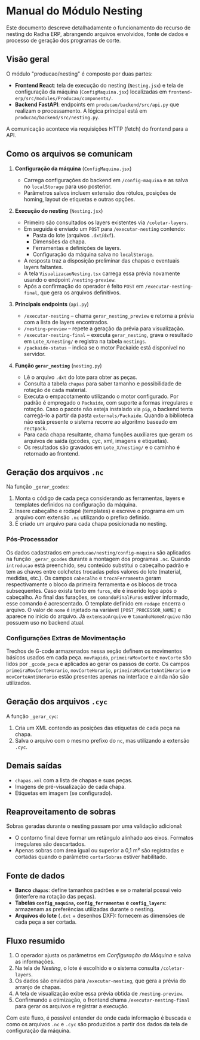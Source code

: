 # Manual do Módulo Nesting

Este documento descreve detalhadamente o funcionamento do recurso de nesting do Radha ERP, abrangendo arquivos envolvidos, fonte de dados e processo de geração dos programas de corte.

## Visão geral
O módulo "producao/nesting" é composto por duas partes:

- **Frontend React**: tela de execução do nesting (`Nesting.jsx`) e tela de configuração da máquina (`ConfigMaquina.jsx`) localizadas em `frontend-erp/src/modules/Producao/components/`.
- **Backend FastAPI**: endpoints em `producao/backend/src/api.py` que realizam o processamento. A lógica principal está em `producao/backend/src/nesting.py`.

A comunicação acontece via requisições HTTP (fetch) do frontend para a API.

## Como os arquivos se comunicam
1. **Configuração da máquina** (`ConfigMaquina.jsx`)
   - Carrega configurações do backend em `/config-maquina` e as salva no `localStorage` para uso posterior.
   - Parâmetros salvos incluem extensão dos rótulos, posições de homing, layout de etiquetas e outras opções.

2. **Execução do nesting** (`Nesting.jsx`)
   - Primeiro são consultados os layers existentes via `/coletar-layers`.
   - Em seguida é enviado um `POST` para `/executar-nesting` contendo:
     - Pasta do lote (arquivos `.dxt`/`dxf`).
     - Dimensões da chapa.
     - Ferramentas e definições de layers.
     - Configuração da máquina salva no `localStorage`.
   - A resposta traz a disposição preliminar das chapas e eventuais layers faltantes.
   - A tela `VisualizacaoNesting.tsx` carrega essa prévia novamente usando o endpoint `/nesting-preview`.
   - Após a confirmação do operador é feito `POST` em `/executar-nesting-final`, que gera os arquivos definitivos.

3. **Principais endpoints** (`api.py`)
   - `/executar-nesting` – chama `gerar_nesting_preview` e retorna a prévia com a lista de layers encontrados.
   - `/nesting-preview` – repete a geração da prévia para visualização.
   - `/executar-nesting-final` – executa `gerar_nesting`, grava o resultado em `Lote_X/nesting/` e registra na tabela `nestings`.
   - `/packaide-status` – indica se o motor Packaide está disponível no servidor.

4. **Função `gerar_nesting`** (`nesting.py`)
   - Lê o arquivo `.dxt` do lote para obter as peças.
   - Consulta a tabela `chapas` para saber tamanho e possibilidade de rotação de cada material.
   - Executa o empacotamento utilizando o motor configurado. Por padrão é empregado o `Packaide`, com suporte a formas irregulares e rotação. Caso o pacote não esteja instalado via `pip`, o backend tenta carregá-lo a partir da pasta `externals/Packaide`. Quando a biblioteca não está presente o sistema recorre ao algoritmo baseado em `rectpack`.
   - Para cada chapa resultante, chama funções auxiliares que geram os arquivos de saída (gcodes, cyc, xml, imagens e etiquetas).
   - Os resultados são gravados em `Lote_X/nesting/` e o caminho é retornado ao frontend.

## Geração dos arquivos `.nc`
Na função `_gerar_gcodes`:
1. Monta o código de cada peça considerando as ferramentas, layers e templates definidos na configuração da máquina.
2. Insere cabeçalho e rodapé (templates) e escreve o programa em um arquivo com extensão `.nc` utilizando o prefixo definido.
3. É criado um arquivo para cada chapa posicionada no nesting.

### Pós-Processador
Os dados cadastrados em `producao/nesting/config-maquina` são aplicados na função `_gerar_gcodes` durante a montagem dos programas `.nc`. Quando `introducao` está preenchido, seu conteúdo substitui o cabeçalho padrão e tem as chaves entre colchetes trocadas pelos valores do lote (material, medidas, etc.). Os campos `cabecalho` e `trocaFerramenta` geram respectivamente o bloco da primeira ferramenta e os blocos de troca subsequentes. Caso exista texto em `furos`, ele é inserido logo após o cabeçalho. Ao final das furações, se `comandoFinalFuros` estiver informado, esse comando é acrescentado. O template definido em `rodape` encerra o arquivo.
O valor de `nome` é injetado na variável `[POST_PROCESSOR_NAME]` e aparece no início do arquivo. Já `extensaoArquivo` e `tamanhoNomeArquivo` não possuem uso no backend atual.

### Configurações Extras de Movimentação
Trechos de G-code armazenados nessa seção definem os movimentos básicos usados em cada peça. `movRapida`, `primeiraMovCorte` e `movCorte` são lidos por `_gcode_peca` e aplicados ao gerar os passos de corte. Os campos `primeiraMovCorteHorario`, `movCorteHorario`, `primeiraMovCorteAntiHorario` e `movCorteAntiHorario` estão presentes apenas na interface e ainda não são utilizados.


## Geração dos arquivos `.cyc`
A função `_gerar_cyc`:
1. Cria um XML contendo as posições das etiquetas de cada peça na chapa.
2. Salva o arquivo com o mesmo prefixo do `nc`, mas utilizando a extensão `.cyc`.

## Demais saídas
- `chapas.xml` com a lista de chapas e suas peças.
- Imagens de pré-visualização de cada chapa.
- Etiquetas em imagem (se configurado).

## Reaproveitamento de sobras
Sobras geradas durante o nesting passam por uma validação adicional:

- O contorno final deve formar um retângulo alinhado aos eixos. Formatos
  irregulares são descartados.
- Apenas sobras com área igual ou superior a 0,1&nbsp;m² são registradas e
  cortadas quando o parâmetro `cortarSobras` estiver habilitado.

## Fonte de dados
- **Banco `chapas`**: define tamanhos padrões e se o material possui veio (interfere na rotação das peças).
- **Tabelas `config_maquina`, `config_ferramentas` e `config_layers`**: armazenam as preferências utilizadas durante o nesting.
- **Arquivos do lote** (`.dxt` + desenhos DXF): fornecem as dimensões de cada peça a ser cortada.

## Fluxo resumido
1. O operador ajusta os parâmetros em *Configuração da Máquina* e salva as informações.
2. Na tela de *Nesting*, o lote é escolhido e o sistema consulta `/coletar-layers`.
3. Os dados são enviados para `/executar-nesting`, que gera a prévia do arranjo de chapas.
4. A tela de visualização exibe essa prévia obtida de `/nesting-preview`.
5. Confirmando a otimização, o frontend chama `/executar-nesting-final` para gerar os arquivos e registrar a execução.

Com este fluxo, é possível entender de onde cada informação é buscada e como os arquivos `.nc` e `.cyc` são produzidos a partir dos dados da tela de configuração da máquina.
